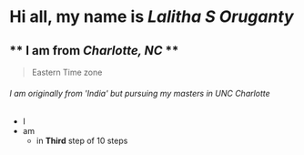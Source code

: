 # Hi all, my name is  _Lalitha S Oruganty_
## ** I am from _Charlotte, NC_ **
>Eastern Time zone
###### I am originally from 'India' but pursuing my masters in *UNC Charlotte*
* I 
 * am
   * in **Third** step of 10 steps
   
